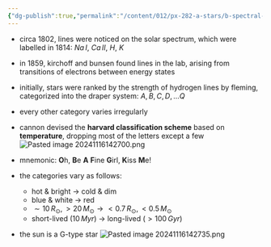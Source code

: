 ```yaml
---
{"dg-publish":true,"permalink":"/content/012/px-282-a-stars/b-spectral-classification/px-282-b1-spectral-classification/","created":"2024-11-25T10:50:32.000+00:00","updated":"2024-11-26T09:34:03.638+00:00"}
---
```


- circa 1802, lines were noticed on the solar spectrum, which were labelled in 1814: $Na\,I$, $Ca\,II$, $H$, $K$
- in 1859, kirchoff and bunsen found lines in the lab, arising from transitions of electrons between energy states

- initially, stars were ranked by the strength of hydrogen lines by fleming, categorized into the draper system: $A, B, C, D,\dots Q$
- every other category varies irregularly

- cannon devised the **harvard classification scheme** based on **temperature**, dropping most of the letters except a few
![Pasted image 20241116142700.png](/img/user/pics/Pasted%20image%2020241116142700.png)
- mnemonic: **O**h, **B**e **A** **F**ine **G**irl, **K**iss **M**e!
- the categories vary as follows:
	- hot & bright $\to$ cold & dim
	- blue & white $\to$ red
	- $\sim10\,R_{\odot}, >20\,M_{\odot} \to <0.7\,R_{\odot}, <0.5\,M_{\odot}$
	- short-lived ($10\,Myr$) $\to$ long-lived ($>100\,Gyr$)
- the sun is a G-type star
![Pasted image 20241116142735.png](/img/user/pics/Pasted%20image%2020241116142735.png)